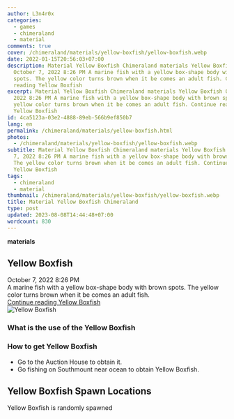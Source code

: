 ```yaml
---
author: L3n4r0x
categories:
  - games
  - chimeraland
  - material
comments: true
cover: /chimeraland/materials/yellow-boxfish/yellow-boxfish.webp
date: 2022-01-15T20:56:03+07:00
description: Material Yellow Boxfish Chimeraland materials Yellow Boxfish
  October 7, 2022 8:26 PM A marine fish with a yellow box-shape body with brown
  spots. The yellow color turns brown when it be comes an adult fish. Continue
  reading Yellow Boxfish
excerpt: Material Yellow Boxfish Chimeraland materials Yellow Boxfish October 7,
  2022 8:26 PM A marine fish with a yellow box-shape body with brown spots. The
  yellow color turns brown when it be comes an adult fish. Continue reading
  Yellow Boxfish
id: 4ca5123a-03e2-4888-89eb-566b9ef850b7
lang: en
permalink: /chimeraland/materials/yellow-boxfish.html
photos:
  - /chimeraland/materials/yellow-boxfish/yellow-boxfish.webp
subtitle: Material Yellow Boxfish Chimeraland materials Yellow Boxfish October
  7, 2022 8:26 PM A marine fish with a yellow box-shape body with brown spots.
  The yellow color turns brown when it be comes an adult fish. Continue reading
  Yellow Boxfish
tags:
  - chimeraland
  - material
thumbnail: /chimeraland/materials/yellow-boxfish/yellow-boxfish.webp
title: Material Yellow Boxfish Chimeraland
type: post
updated: 2023-08-08T14:44:48+07:00
wordcount: 830
---
```


<link
  rel="stylesheet"
  href="https://rawcdn.githack.com/dimaslanjaka/Web-Manajemen/870a349/css/bootstrap-5-3-0-alpha3-wrapper.css"
/>
<section id="bootstrap-wrapper">
  <div data-bs-theme="dark">
    <div
      class="row g-0 border rounded overflow-hidden flex-md-row mb-4 shadow-sm position-relative bg-dark text-light"
    >
      <div class="col p-4 d-flex flex-column position-static">
        <strong class="d-inline-block mb-2 text-success">materials</strong>
        <h2 class="mb-0">Yellow Boxfish</h2>
        <div class="mb-1 text-muted">October 7, 2022 8:26 PM</div>
        <div class="mb-2 border p-1">
          A marine fish with a yellow box-shape body with brown spots. The
          yellow color turns brown when it be comes an adult fish.
        </div>
        <a
          href="/chimeraland/materials/yellow-boxfish.html"
          class="stretched-link d-none text-primary"
          >Continue reading Yellow Boxfish</a
        >
      </div>
      <div class="col-auto d-none d-md-block d-lg-block">
        <img
          src="https://www.webmanajemen.com/chimeraland/materials/yellow-boxfish/yellow-boxfish.webp"
          alt="Yellow Boxfish"
        />
      </div>
    </div>
    <div class="row">
      <div class="col-lg-6 col-12 mb-2">
        <div class="card">
          <div class="card-body">
            <h3 class="card-title">What is the use of the Yellow Boxfish</h3>
            <div class="card-text"><ul></ul></div>
          </div>
        </div>
      </div>
      <div class="col-lg-6 col-12 mb-2">
        <div class="card">
          <div class="card-body">
            <h3 class="card-title">How to get Yellow Boxfish</h3>
            <div class="card-text">
              <ul>
                <li>Go to the Auction House to obtain it.</li>
                <li>
                  Go fishing on Southmount near ocean to obtain Yellow Boxfish.
                </li>
              </ul>
            </div>
          </div>
        </div>
      </div>
      <div class="col-12 mb-2">
        <h2>Yellow Boxfish Spawn Locations</h2>
        <p>Yellow Boxfish is randomly spawned</p>
      </div>
    </div>
  </div>
</section>